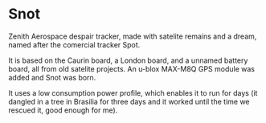 # Snot
 Zenith Aerospace despair tracker, made with satelite remains and a dream, named after the comercial tracker Spot.

It is based on the Caurin board, a London board, and a unnamed battery board, all from old satelite projects. An u-blox MAX-M8Q GPS module was added and Snot was born.

It uses a low consumption power profile, which enables it to run for days (it dangled in a tree in Brasilia for three days and it worked until the time we rescued it, good enough for me).